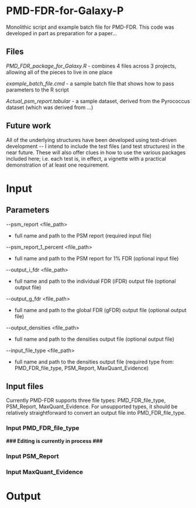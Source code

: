 # PMD-FDR-for-Galaxy-P
Monolithic script and example batch file for PMD-FDR. This code was developed in part as preparation for a paper...

## Files
_PMD_FDR_package_for_Galaxy.R_ - combines 4 files across 3 projects, allowing all of the pieces to live in one place

_example_batch_file.cmd_ - a sample batch file that shows how to pass parameters to the R script

_Actual_psm_report.tabular_ - a sample dataset, derived from the Pyrococcus dataset (which was derived from ...)

## Future work
All of the underlying structures have been developed using test-driven development -- I intend to include the test files (and test structures) in the near future. These will also offer clues in how to use the various packages included here; i.e. each test is, in effect, a vignette with a practical demonstration of at least one requirement.

# Input

## Parameters

--psm_report <file_path>
+ full name and path to the PSM report (required input file)

--psm_report_1_percent <file_path>
+ full name and path to the PSM report for 1% FDR (optional input file)

--output_i_fdr <file_path>
+ full name and path to the individual FDR (iFDR) output file (optional output file)

--output_g_fdr <file_path>
+ full name and path to the global FDR (gFDR) output file (optional output file)

--output_densities <file_path>
+ full name and path to the densities output file (optional output file)

--input_file_type <file_path>
+ full name and path to the densities output file (required type from: PMD_FDR_file_type, PSM_Report, MaxQuant_Evidence)

## Input files

Currently PMD-FDR supports three file types: PMD_FDR_file_type, PSM_Report, MaxQuant_Evidence. For unsupported types, it should be relatively straightforward to convert an output file into PMD_FDR_file_type.

### Input PMD_FDR_file_type

__### Editing is currently in process ###__

### Input PSM_Report

### Input MaxQuant_Evidence

# Output


